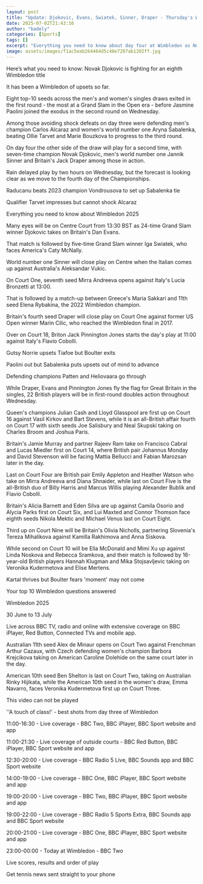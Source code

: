 ```yaml
---
layout: post
title: "Update: Djokovic, Evans, Swiatek, Sinner, Draper - Thursday's Wimbledon preview"
date: 2025-07-02T21:43:16
author: "badely"
categories: [Sports]
tags: []
excerpt: "Everything you need to know about day four at Wimbledon as Novak Djokovic, Jack Draper and Iga Swiatek continue their campaigns."
image: assets/images/f1ac5eab264464d5c40e7287ab1202ff.jpg
---
```


Here’s what you need to know: Novak Djokovic is fighting for an eighth Wimbledon title

It has been a Wimbledon of upsets so far.

Eight top-10 seeds across the men's and women's singles draws exited in the first round - the most at a Grand Slam in the Open era - before Jasmine Paolini joined the exodus in the second round on Wednesday.

Among those avoiding shock defeats on day three were defending men's champion Carlos Alcaraz and women's world number one Aryna Sabalenka, beating Ollie Tarvet and Marie Bouzkova to progress to the third round.

On day four the other side of the draw will play for a second time, with seven-time champion Novak Djokovic, men's world number one Jannik Sinner and Britain's Jack Draper among those in action.

Rain delayed play by two hours on Wednesday, but the forecast is looking clear as we move to the fourth day of the Championships.

Raducanu beats 2023 champion Vondrousova to set up Sabalenka tie

Qualifier Tarvet impresses but cannot shock Alcaraz

Everything you need to know about Wimbledon 2025

Many eyes will be on Centre Court from 13:30 BST as 24-time Grand Slam winner Djokovic takes on Britain's Dan Evans.

That match is followed by five-time Grand Slam winner Iga Swiatek, who faces America's Caty McNally.

World number one Sinner will close play on Centre when the Italian comes up against Australia's Aleksandar Vukic.

On Court One, seventh seed Mirra Andreeva opens against Italy's Lucia Bronzetti at 13:00.

That is followed by a match-up between Greece's Maria Sakkari and 11th seed Elena Rybakina, the 2022 Wimbledon champion.

Britain's fourth seed Draper will close play on Court One against former US Open winner Marin Cilic, who reached the Wimbledon final in 2017.

Over on Court 18, Briton Jack Pinnington Jones starts the day's play at 11:00 against Italy's Flavio Cobolli. 

Gutsy Norrie upsets Tiafoe but Boulter exits

Paolini out but Sabalenka puts upsets out of mind to advance

Defending champions Patten and Heliovaara go through

While Draper, Evans and Pinnington Jones fly the flag for Great Britain in the singles, 22 British players will be in first-round doubles action throughout Wednesday.

Queen's champions Julian Cash and Lloyd Glasspool are first up on Court 16 against Vasil Kirkov and Bart Stevens, while it is an all-British affair fourth on Court 17 with sixth seeds Joe Salisbury and Neal Skupski taking on Charles Broom and Joshua Paris.

Britain's Jamie Murray and partner Rajeev Ram take on Francisco Cabral and Lucas Miedler first on Court 14, where British pair Johannus Monday and David Stevenson will be facing Mattia Bellucci and Fabian Marozsan later in the day.

Last on Court Four are British pair Emily Appleton and Heather Watson who take on Mirra Andreeva and Diana Shnaider, while last on Court Five is the all-British duo of Billy Harris and Marcus Willis playing Alexander Bublik and Flavio Cobolli.

Britain's Alicia Barnett and Eden Silva are up against Camila Osorio and Alycia Parks first on Court Six, and Lui Maxted and Connor Thomson face eighth seeds Nikola Mektic and Michael Venus last on Court Eight.

Third up on Court Nine will be Britain's Olivia Nicholls, partnering Slovenia's Tereza Mihalikova against Kamilla Rakhimova and Anna Siskova.

While second on Court 10 will be Ella McDonald and Mimi Xu up against Linda Noskova and Rebecca Sramkova, and their match is followed by 16-year-old British players Hannah Klugman and Mika Stojsavljevic taking on Veronika Kudermetova and Elise Mertens.

Kartal thrives but Boulter fears 'moment' may not come

Your top 10 Wimbledon questions answered

Wimbledon 2025

30 June to 13 July

Live across BBC TV, radio and online with extensive coverage on BBC iPlayer, Red Button, Connected TVs and mobile app.

Australian 11th seed Alex de Minaur opens on Court Two against Frenchman Arthur Cazaux, with Czech defending women's champion Barbora Krejcikova taking on American Caroline Dolehide on the same court later in the day.

American 10th seed Ben Shelton is last on Court Two, taking on Australian Rinky Hijikata, while the American 10th seed in the women's draw, Emma Navarro, faces Veronika Kudermetova first up on Court Three.

This video can not be played

''A touch of class!' - best shots from day three of Wimbledon

11:00-16:30 - Live coverage - BBC Two, BBC iPlayer, BBC Sport website and app

11:00-21:30 - Live coverage of outside courts - BBC Red Button, BBC iPlayer, BBC Sport website and app

12:30-20:00 - Live coverage - BBC Radio 5 Live, BBC Sounds app and BBC Sport website

14:00-19:00 - Live coverage - BBC One, BBC iPlayer, BBC Sport website and app

19:00-20:00 - Live coverage - BBC Two, BBC iPlayer, BBC Sport website and app

19:00-22:00 - Live coverage - BBC Radio 5 Sports Extra, BBC Sounds app and BBC Sport website

20:00-21:00 - Live coverage - BBC One, BBC iPlayer, BBC Sport website and app

23:00-00:00 - Today at Wimbledon - BBC Two

Live scores, results and order of play

Get tennis news sent straight to your phone

